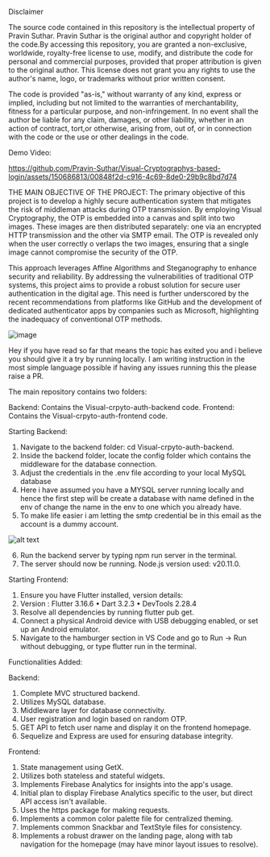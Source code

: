 Disclaimer

The source code contained in this repository is the intellectual property of Pravin Suthar. 
Pravin Suthar is the original author and copyright holder of the code.By accessing this 
repository, you are granted a non-exclusive, worldwide, royalty-free license to use, modify,
and distribute the code for personal and commercial purposes, provided that proper attribution 
is given to the original author. This license does not grant you any rights to use the 
author's name, logo, or trademarks without prior written consent.

The code is provided "as-is," without warranty of any kind, express or implied, including 
but not limited to the warranties of merchantability, fitness for a particular purpose, 
and non-infringement. In no event shall the author be liable for any claim, damages, or 
other liability, whether in an action of contract, tort,or otherwise, arising from, 
out of, or in connection with the code or the use or other dealings in the code.

Demo Video:


https://github.com/Pravin-Suthar/Visual-Cryptographys-based-login/assets/150686813/00848f2d-c916-4c69-8de0-29b9c8bd7d74





THE MAIN OBJECTIVE OF THE PROJECT:
The primary objective of this project is to develop a highly secure authentication system 
that mitigates the risk of middleman attacks during OTP transmission. By employing
Visual Cryptography, the OTP is embedded into a canvas and split into two images.
These images are then distributed separately: one via an encrypted HTTP transmission
and the other via SMTP email. The OTP is revealed only when the user correctly o
verlaps the two images, ensuring that a single image cannot compromise the security of the OTP.


This approach leverages Affine Algorithms and Steganography to enhance security and reliability.
By addressing the vulnerabilities of traditional OTP systems, this project aims to provide a 
robust solution for secure user authentication in the digital age. This need is further underscored
by the recent recommendations from platforms like GitHub and the development of dedicated authenticator 
apps by companies such as Microsoft, highlighting the inadequacy of conventional OTP methods.


![image](https://github.com/Pravin-Suthar/Visual-Cryptographys-based-login/assets/150686813/4e47bb5c-0c1a-45d0-9c76-4b06a4547354)


Hey if you have read so far that means the topic has exited you and i believe you should give it a try by running locally.
I am writing instruction in the most simple language possible if having any issues running this the please raise a PR. 


The main repository contains two folders:

Backend: Contains the Visual-crpyto-auth-backend code.
Frontend: Contains the Visual-crpyto-auth-frontend code.


Starting Backend:
1. Navigate to the backend folder: cd Visual-crpyto-auth-backend.
2. Inside the backend folder, locate the config folder which contains the middleware for the database connection.
3. Adjust the credentials in the .env file according to your local MySQL database
4. Here i have assumed you have a MYSQL server running locally and hence the first step will be create a database
   with name defined in the env of change the name in the env to one which you already have.
6. To make life easier i am letting the smtp credential be in this email as the account is a dummy account.

![alt text](image.png)

6. Run the backend server by typing npm run server in the terminal.
7. The server should now be running. Node.js version used: v20.11.0.



Starting Frontend:

1. Ensure you have Flutter installed, version details:
2. Version : Flutter 3.16.6  • Dart 3.2.3 • DevTools 2.28.4
3. Resolve all dependencies by running flutter pub get.
4. Connect a physical Android device with USB debugging enabled, or set up an Android emulator.
5. Navigate to the hamburger section in VS Code and go to Run -> Run without debugging, or type flutter run in the terminal.



Functionalities Added:


Backend:
1. Complete MVC structured backend.
2. Utilizes MySQL database.
3. Middleware layer for database connectivity.
4. User registration and login based on random OTP.
5. GET API to fetch user name and display it on the frontend homepage.
6. Sequelize and Express are used for ensuring database integrity.



Frontend:
1. State management using GetX.
2. Utilizes both stateless and stateful widgets.
3. Implements Firebase Analytics for insights into the app's usage.
4. Initial plan to display Firebase Analytics specific to the user, but direct API access isn't available.
5. Uses the https package for making requests.
6. Implements a common color palette file for centralized theming.
7. Implements common Snackbar and TextStyle files for consistency.
8. Implements a robust drawer on the landing page, along with tab navigation for the homepage (may have minor layout issues to resolve).


